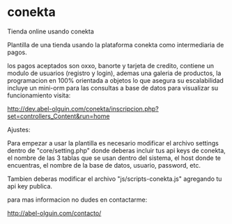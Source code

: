 # conekta
Tienda online usando conekta

Plantilla de una tienda usando la plataforma conekta como intermediaria de pagos.

los pagos aceptados son oxxo, banorte y tarjeta de credito, contiene un modulo de usuarios
(registro y login), ademas una galeria de productos, la programacion en 100% orientada a objetos
lo que asegura su escalabilidad incluye un mini-orm para las consultas a base de datos
para visualizar su funcionamiento visita: 

http://dev.abel-olguin.com/conekta/inscripcion.php?set=controllers_Content&run=home

Ajustes:

Para empezar a usar la plantilla es necesario modificar el archivo settings dentro de 
"core/setting.php" donde deberas incluir tus api keys de conekta, el nombre de las 3 tablas que se
usan dentro del sistema, el host donde te encuentras, el nombre de la base de datos, usuario, password,
etc.

Tambien deberas modificar el archivo "js/scripts-conekta.js" agregando tu api key publica.

para mas informacion no dudes en contactarme:

http://abel-olguin.com/contacto/